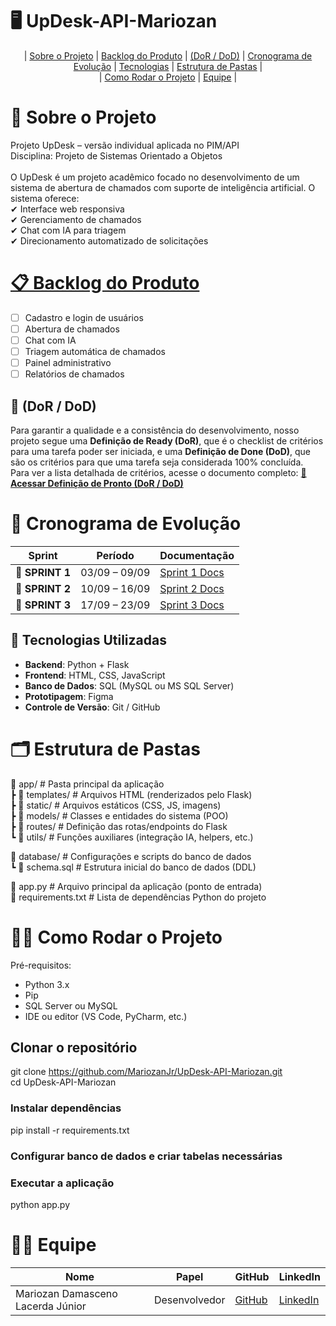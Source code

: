 # 🖥️ UpDesk-API-Mariozan
<p align="center">
  | <a href="#sobre-o-projeto">Sobre o Projeto</a> |
  <a href="#backlog-do-produto">Backlog do Produto</a> |
  <a href="#dordod">(DoR / DoD)</a> |
  <a href="#cronograma-de-evolucao">Cronograma de Evolução</a> |
  <a href="#tecnologias-utilizadas">Tecnologias</a> |
  <a href="#estrutura-de-pastas">Estrutura de Pastas</a> |  
  <br>  | <a href="#como-rodar-o-projeto">Como Rodar o Projeto</a> |  
  <a href="#equipe">Equipe</a> |
</p>


# 📖 Sobre o Projeto <a id="sobre-o-projeto"></a>
Projeto UpDesk – versão individual aplicada no PIM/API  
Disciplina: Projeto de Sistemas Orientado a Objetos  
<br>
O UpDesk é um projeto acadêmico focado no desenvolvimento de um sistema de abertura de chamados com suporte de inteligência artificial.
O sistema oferece:  
✔ Interface web responsiva  
✔ Gerenciamento de chamados  
✔ Chat com IA para triagem  
✔ Direcionamento automatizado de solicitações   

# [📋 Backlog do Produto](./BACKLOG.md) <a id="backlog-do-produto"></a>
- [ ] Cadastro e login de usuários  
- [ ] Abertura de chamados  
- [ ] Chat com IA  
- [ ] Triagem automática de chamados  
- [ ] Painel administrativo  
- [ ] Relatórios de chamados

## 🎯 (DoR / DoD) <a id="dordod"></a>

Para garantir a qualidade e a consistência do desenvolvimento, nosso projeto segue uma **Definição de Ready (DoR)**, que é o checklist de critérios para uma tarefa poder ser iniciada, e uma **Definição de Done (DoD)**, que são os critérios para que uma tarefa seja considerada 100% concluída.  
Para ver a lista detalhada de critérios, acesse o documento completo:
**[📄 Acessar Definição de Pronto (DoR / DoD)](./DoR_DoD.md)**

# 📅 Cronograma de Evolução <a id="cronograma-de-evolucao"></a>

| Sprint          |    Período    | Documentação                                     |
| --------------- | :-----------: | ------------------------------------------------ |
| 🔖 **SPRINT 1** | 03/09 – 09/09| [Sprint 1 Docs](./sprint1.md) |
| 🔖 **SPRINT 2** | 10/09 – 16/09 | [Sprint 2 Docs](.//sprint2.md) |
| 🔖 **SPRINT 3** | 17/09 – 23/09 | [Sprint 3 Docs](./sprint3.md) |


## 🚀 Tecnologias Utilizadas <a id="tecnologias-utilizadas"></a>  
- **Backend**: Python + Flask  
- **Frontend**: HTML, CSS, JavaScript  
- **Banco de Dados**: SQL (MySQL ou MS SQL Server)  
- **Prototipagem**: Figma  
- **Controle de Versão**: Git / GitHub 

# 🗂 Estrutura de Pastas <a id="estrutura-de-pastas"></a>
📁 app/                   # Pasta principal da aplicação  
 ┣ 📁 templates/          # Arquivos HTML (renderizados pelo Flask)  
 ┣ 📁 static/             # Arquivos estáticos (CSS, JS, imagens)  
 ┣ 📁 models/             # Classes e entidades do sistema (POO)  
 ┣ 📁 routes/             # Definição das rotas/endpoints do Flask  
 ┗ 📁 utils/              # Funções auxiliares (integração IA, helpers, etc.)  
   
📁 database/              # Configurações e scripts do banco de dados  
 ┗ 📄 schema.sql          # Estrutura inicial do banco de dados (DDL)  
  
📄 app.py                 # Arquivo principal da aplicação (ponto de entrada)  
📄 requirements.txt       # Lista de dependências Python do projeto  



# 🧑‍💻 Como Rodar o Projeto <a id="como-rodar-o-projeto"></a>
Pré-requisitos:
- Python 3.x  
- Pip
- SQL Server ou MySQL
- IDE ou editor (VS Code, PyCharm, etc.)  

## Clonar o repositório  
git clone https://github.com/MariozanJr/UpDesk-API-Mariozan.git   
cd UpDesk-API-Mariozan   

### Instalar dependências  
pip install -r requirements.txt  

### Configurar banco de dados e criar tabelas necessárias  

### Executar a aplicação  
python app.py  

 

# 🧑‍💻 Equipe <a id="equipe"></a>
| Nome                              | Papel         | GitHub                                  | LinkedIn                                               |
| --------------------------------- | ------------- | --------------------------------------- | ------------------------------------------------------ |
| Mariozan Damasceno Lacerda Júnior | Desenvolvedor | [GitHub](https://github.com/MariozanJr) | [LinkedIn](https://www.linkedin.com/in/mariozanjunior) |

